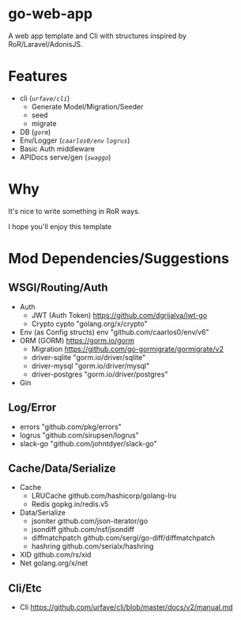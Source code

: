 
go-web-app
==

A web app template and Cli with structures inspired by RoR/Laravel/AdonisJS.

# Features

* cli (*`urfave/cli`*)
	* Generate Model/Migration/Seeder
	* seed
	* migrate
* DB (*`gorm`*)
* Env/Logger (*`caarlos0/env`* *`logrus`*)
* Basic Auth middleware
* APIDocs serve/gen (*`swaggo`*)

# Why

It's nice to write something in RoR ways.

I hope you'll enjoy this template

# Mod Dependencies/Suggestions

## WSGI/Routing/Auth

* Auth
	* JWT (Auth Token) https://github.com/dgrijalva/jwt-go
	* Crypto cypto "golang.org/x/crypto"
* Env (as Config structs) env "github.com/caarlos0/env/v6"
* ORM (GORM) https://gorm.io/gorm
  	* Migration https://github.com/go-gormigrate/gormigrate/v2
	* driver-sqlite "gorm.io/driver/sqlite"
	* driver-mysql "gorm.io/driver/mysql"
	* driver-postgres "gorm.io/driver/postgres"
* Gin

## Log/Error

* errors "github.com/pkg/errors"
* logrus "github.com/sirupsen/logrus"
* slack-go "github.com/johntdyer/slack-go"

## Cache/Data/Serialize

* Cache
	* LRUCache github.com/hashicorp/golang-lru
	* Redis gopkg.in/redis.v5
* Data/Serialize
	* jsoniter github.com/json-iterator/go
	* jsondiff github.com/nsf/jsondiff
	* diffmatchpatch github.com/sergi/go-diff/diffmatchpatch
	* hashring github.com/serialx/hashring
* XID github.com/rs/xid
* Net golang.org/x/net

## Cli/Etc

* Cli https://github.com/urfave/cli/blob/master/docs/v2/manual.md
